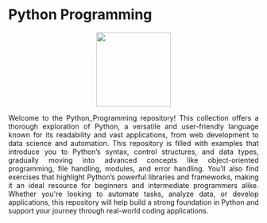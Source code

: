 # Python Programming
<div align="center">
<img src="Assets/python-programming.png" width="150" height="auto">
</div>
<p align="justify">Welcome to the Python_Programming repository! This collection offers a thorough exploration of Python, a versatile and user-friendly language known for its readability and vast applications, from web development to data science and automation. This repository is filled with examples that introduce you to Python’s syntax, control structures, and data types, gradually moving into advanced concepts like object-oriented programming, file handling, modules, and error handling. You’ll also find exercises that highlight Python’s powerful libraries and frameworks, making it an ideal resource for beginners and intermediate programmers alike. Whether you're looking to automate tasks, analyze data, or develop applications, this repository will help build a strong foundation in Python and support your journey through real-world coding applications.</p>
